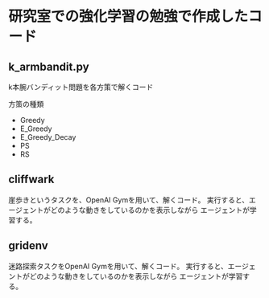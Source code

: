 # 研究室での強化学習の勉強で作成したコード

## k_armbandit.py
k本腕バンディット問題を各方策で解くコード

方策の種類
- Greedy
- E_Greedy
- E_Greedy_Decay
- PS
- RS

## cliffwark
崖歩きというタスクを、OpenAI Gymを用いて、解くコード。
実行すると、エージェントがどのような動きをしているのかを表示しながら
エージェントが学習する。

## gridenv
迷路探索タスクをOpenAI Gymを用いて、解くコード。
実行すると、エージェントがどのような動きをしているのかを表示しながら
エージェントが学習する。
